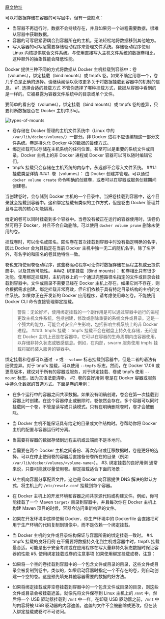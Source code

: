 [原文地址](https://docs.docker.com/storage/)

可以将数据存储在容器的可写层中，但有一些缺点：

- 当容器不再运行时，数据不会持续存在，并且如果另一个进程需要数据，很难从容器中获取数据。
- 容器的可写层紧密耦合到容器所在的主机。无法轻松地将数据移到其他地方。
- 写入容器的可写层需要存储驱动程序来管理文件系统。存储驱动程序使用 Linux 内核提供联合文件系统。与使用直接写入主机文件系统的数据卷相比，这种额外的抽象性能会降低性能。

Docker 提供三种不同的方式将数据从 Docker 主机挂载到容器中：卷（volumes），绑定挂载（bind mounts）或 tmpfs 卷。如果不确定用哪一个，卷几乎总是正确的选择。请继续阅读以获取更多关于将数据挂载到容器中的机制的信息。
#1. 选择合适的挂载方式
不管你选择了哪种挂载方式，数据从容器中看到的是一样的。它被暴露为容器文件系统中的目录或单个文件。

要简单的看出卷（volumes），绑定挂载（bind mounts）或 tmpfs 卷的差异，只要判断数据是否在 Docker 主机中即可。

![types-of-mounts](http://img.blog.csdn.net/20180306173122948?watermark/2/text/aHR0cDovL2Jsb2cuY3Nkbi5uZXQva2lrYWphY2s=/font/5a6L5L2T/fontsize/400/fill/I0JBQkFCMA==/dissolve/70)

- 卷存储在 Docker 管理的主机文件系统中（Linux 中的 `/var/lib/docker/volumes/`）一部分。非 Docker 进程不应该编辑这一部分文件系统。卷是持久化 Docker 中的数据的最佳方式。
- 绑定挂载可以存储在主机系统的任何位置。甚至可以是重要的系统文件或目录。Docker 主机上的非 Docker 进程或 Docker 容器可以可以随时编辑它们。
- tmpfs 挂载只会存储在主机系统的内存中，永远都不会写入文件系统。
##1.1 挂载类型详情
###1. 卷（volumes）：
由 Docker 创建并管理。可以通过 `docker volume create` 命令明确的创建卷，或者可以在容器或服务创建期间创建卷。

当创建卷时，会存储到 Docker 主机的一个目录中。当把卷挂载到容器中，这个目录就会挂载到容器中。这和绑定挂载有类似的工作方式，但是卷由 Docker 管理并且与主机的核心功能隔离。

给定的卷可以同时挂载到多个容器中。当卷没有被正在运行的容器使用时，该卷仍然可用于 Docker，并且不会自动删除。可以使用 `docker volume prune` 删除未使用的卷。

挂载卷时，可以命名或匿名。匿名卷在首次挂载到容器中时没有指定明确的名字，因此 Docker 会为其指定在当前 Docker 主机中独一无二的随机名字。除了名字外，有名字的和匿名的卷其他特性一致。

卷也支持使用卷驱动程序，这些卷驱动程序可让你将数据存储在远程主机或云提供商中，以及其他可能性。
###2. 绑定挂载（Bind mounts）：
和卷相比只有很少功能。使用绑定挂载时，主机机器上的一个通过完整路径名指定的文件或目录会挂载到容器中。文件或目录不需要已经在 Docker 主机上存在。如果它尚不存在，则会根据需求创建。绑定挂载非常高效，但它们依赖于具有特定目录结构的主机的文件系统。如果你正在开发新的 Docker 应用程序，请考虑使用命名卷。不能使用 Docker CLI 命令直接管理绑定挂载。

>警告：无论好坏，使用绑定挂载的一个副作用是可以通过容器中运行的进程更改主机文件系统，包括创建，修改或删除重要的系统文件或目录。这是一个强大的能力，可能会对安全产生影响，包括影响主机系统上的非 Docker 进程。
###3. tmpfs 挂载：
tmpfs 挂载不会在磁盘上持久化存储，无论是在 Docker 主机上还是在容器中。它可以在容器的生命周期内由容器使用，以存储非持久状态或敏感信息。例如，在内部，swarm 服务使用 tmpfs 挂载将密码装入服务的容器中。

绑定挂载和卷都可以通过 `-v` 或 `--volume` 标志挂载到容器中，但是二者的语法有细微差异。对于 tmpfs 挂载，可以使用 `--tmpfs` 标志。然而，在 Docker 17.06 或更高版本，建议对于所有的容器或服务，对于绑定挂载、卷或 tmpfs 使用 `--mount` 标志，因为其语法更清晰。
#2. 卷的良好用例
卷是在 Docker 容器或服务中持久化数据的首选方式。下面是卷的用例：

- 在多个运行中的容器之间共享数据。如果没有明确创建，卷会在第一次挂载到容器上时创建。在这个容器停止或删除时，卷依然会存在。多个容器可以同时挂载同一个卷，不管是读写或只读模式。只有在明确删除卷时，卷才会被删除。
- 当 Docker 主机不能保证具有给定的目录或文件结构时。卷帮助你将 Docker 主机的配置与容器运行时分离。
- 当需要将容器的数据存储到远程主机或云端而不是本地时。
- 当需要在两个 Docker 主机之间备份、再次存储或迁移数据时，卷是更好的选择。可以在停止使用卷的容器后直接备份卷所在的目录（例如 `/var/lib/docker/volumes/<volume-name>`）。
#3. 绑定挂载的良好用例
通常来说，只要可能就尽量使用卷。绑定挂载适合下面的场景：

- 从主机向容器分享配置文件。这也是 Docker 向容器提供 DNS 解决的默认方式，将主机上的 `/etc/resolv.conf` 挂载到每个容器。
- 在 Docker 主机上的开发环境和容器之间共享源代码或构建文件。例如，你可能挂载了一个 Maven `target/` 目录到容器中，并且每次你在 Docker 主机上构建 Maven 项目的时候，容器会访问重新构建的文件。
- 如果在开发环境中这样使用 Docker，你生产环境中的 Dockerfile 会直接把可用于生产环境的代码复制到镜像中，而不是依赖一个绑定挂载。
- 当 Docker 主机的文件或目录结构保证与容器所需的绑定挂载一致时。
#4. tmpfs 挂载的良好用例
在不需要将数据持久化到主机或容器中时，tmpfs 挂载最合适。可能是出于安全考虑或在应用程序在写大量非持久状态数据时保证容器的性能
#5. 使用绑定挂载或卷的注意事项
如果使用绑定挂载或卷，注意：

- 如果将一个空的卷挂载到容器中的一个包含文件或目录的目录，这些文件或目录会被复制到卷中。类似的，如果启动容器时指定一个不存在的卷，则自动创建一个空的卷。这是预先填充其他容器需要的数据的好方法。
- 如果将绑定挂载或非空卷挂载到容器中的一个包含文件或目录的目录，则这些文件或目录会被挂载遮盖，就像先将文件保存到 Linux 主机上的 `/mnt` 中，然后将一个 USB 驱动器挂载到 `/mnt` 中一样。在卸载 USB 驱动器之前，`/mnt` 中的内容将被 USB 驱动器的内容遮盖。遮盖的文件不会被删除或更改，但在装入绑定挂载或卷时不可访问。